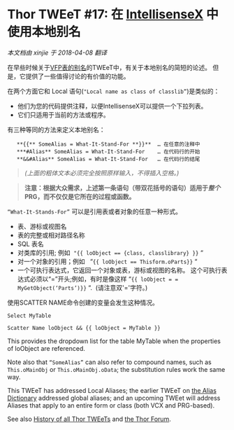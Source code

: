 ﻿Thor TWEeT #17: 在 <a href="https://github.com/VFPX/IntelliSenseX" target="_blank">IntellisenseX</a> 中使用本地别名
===
_本文档由 xinjie 于 2018-04-08 翻译_

在早些时候关于[VFP表的别名](Tweet_15.md)的TWEeT中，有关于本地别名的简短的论述。 但是，它提供了一些值得讨论的有价值的功能。

在两个方面它和 Local 语句(`"Local name as class of classlib”`)是类似的：

*   他们为您的代码提供注释，以便IntellisenseX可以提供一个下拉列表。
*   它们只适用于当前的方法或程序。

有三种等同的方法来定义本地别名：
```foxpro
   **{{** SomeAlias = What-It-Stand-For **}}**  … 在任意的注释中
   ***#Alias** SomeAlias = What-It-Stand-For    … 在代码行的开始
   **&&#Alias** SomeAlias = What-It-Stand-For   … 在代码行的结尾
```
> _(上面的粗体文本必须完全按照原样输入，不得插入空格。)_

> **注意：根据大众需求，上述第一条语句（带双花括号的语句）适用于*整个* PRG，而不仅仅是它所在的过程或函数。**

`“What-It-Stands-For”` 可以是引用表或者对象的任意一种形式。

*   表、游标或视图名
*   表的完整或相对路径名称
*   SQL 表名
*   对类库的引用; 例如  `"{{ loObject == {class, classlibrary} }}` “
*   对一个对象的引用；例如   “`{{ loObject == Thisform.oParts}}` “
*   一个可执行表达式，它返回一个对象或表，游标或视图的名称。 这个可执行表达式必须以“=”开头;例如，有时是像这样 “`{{ loObject = = MyGetObject(‘Parts’)}}` “.  (请注意双'='字符。)

使用SCATTER NAME命令创建的变量会发生这种情况。

```foxpro
Select MyTable

Scatter Name loObject && {{ loObject = MyTable }}
```

This provides the dropdown list for the table MyTable when the properties of loObject are referenced.

Note also that `“SomeAlias”` can also refer to compound names, such as `This.oMainObj` or `This.oMainObj.oData`; the substitution rules work the same way.

This TWEeT has addressed Local Aliases; the earlier TWEeT on [the Alias Dictionary](Tweet_15.md) addressed global aliases; and an upcoming TWEet will address Aliases that apply to an entire form or class (both VCX and PRG-based).

See also [History of all Thor TWEeTs](../TWEeTs.md) and [the Thor Forum](https://groups.google.com/forum/?fromgroups#!forum/FoxProThor).
